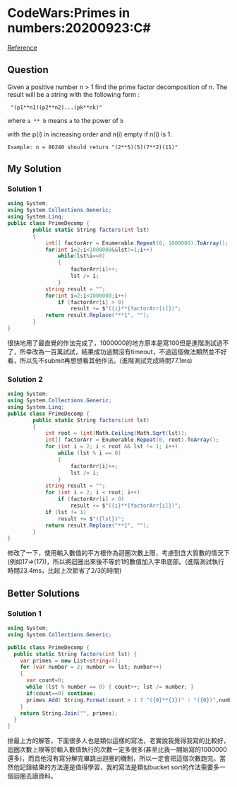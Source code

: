 # CodeWars:Primes in numbers:20200923:C#

[Reference](https://www.codewars.com/kata/54d512e62a5e54c96200019e)



## Question

Given a positive number n > 1 find the prime factor decomposition of n. The result will be a string with the following form :

```
 "(p1**n1)(p2**n2)...(pk**nk)"
```

where `a ** b` means `a` to the power of `b`

with the p(i) in increasing order and n(i) empty if n(i) is 1.

```
Example: n = 86240 should return "(2**5)(5)(7**2)(11)"
```

## My Solution

### Solution 1

```C#
using System;
using System.Collections.Generic;
using System.Linq;
public class PrimeDecomp {
        public static String factors(int lst)
        {
            int[] factorArr = Enumerable.Repeat(0, 1000000).ToArray();
            for(int i=2;i<1000000&&lst!=1;i++)
                while(lst%i==0)
                {
                    factorArr[i]++;
                    lst /= i;
                }
            string result = "";
            for(int i=2;i<1000000;i++)
                if (factorArr[i] > 0)
                    result += $"({i}**{factorArr[i]})";
            return result.Replace("**1", "");
        }
}
```

很快地用了最直覺的作法完成了，1000000的地方原本是寫100但是進階測試過不了，所幸改為一百萬試試，結果成功過關沒有timeout，不過這個做法顯然並不好看，所以先不submit再想想看其他作法。(進階測試完成時間77.1ms)

### Solution 2

```C#
using System;
using System.Collections.Generic;
using System.Linq;
public class PrimeDecomp {
        public static String factors(int lst)
        {
            int root = (int)Math.Ceiling(Math.Sqrt(lst));
            int[] factorArr = Enumerable.Repeat(0, root).ToArray();
            for (int i = 2; i < root && lst != 1; i++)
                while (lst % i == 0)
                {
                    factorArr[i]++;
                    lst /= i;
                }
            string result = "";
            for (int i = 2; i < root; i++)
                if (factorArr[i] > 0)
                    result += $"({i}**{factorArr[i]})";
            if (lst != 1)
                result += $"({lst})";
            return result.Replace("**1", "");
        }
}
```

修改了一下，使用輸入數值的平方根作為迴圈次數上限，考慮到含大質數的情況下(例如17=>(17))，所以將迴圈出來後不等於1的數值加入字串底部。(進階測試執行時間23.4ms，比起上次節省了2/3的時間)

## Better Solutions

### Solution 1

```C#
using System;
using System.Collections.Generic;

public class PrimeDecomp {
  public static String factors(int lst) {
    var primes = new List<string>();
    for (var number = 2; number <= lst; number++)
    {
      var count=0;
      while (lst % number == 0) { count++; lst /= number; }                
      if(count==0) continue;
      primes.Add( String.Format(count > 1 ? "({0}**{1})" : "({0})",number,count));
    }
    return String.Join("", primes);
  }
}
```

排最上方的解答，下面很多人也是類似這樣的寫法，老實說我覺得我寫的比較好，迴圈次數上限等於輸入數值執行的次數一定多很多(甚至比我一開始寫的1000000還多)，而且他沒有寫分解完畢跳出迴圈的機制，所以一定會把這個次數跑完。當然他記錄結果的方法還是值得學習，我的寫法是類似bucket sort的作法需要多一個迴圈去讀資料。

